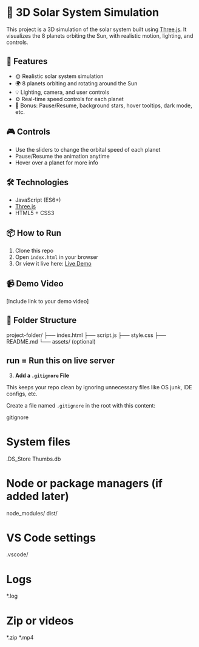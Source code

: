 # 🌌 3D Solar System Simulation

This project is a 3D simulation of the solar system built using [Three.js](https://threejs.org/). It visualizes the 8 planets orbiting the Sun, with realistic motion, lighting, and controls.



## 🚀 Features
- 🌞 Realistic solar system simulation
- 🌍 8 planets orbiting and rotating around the Sun
- 💡 Lighting, camera, and user controls
- ⚙️ Real-time speed controls for each planet
- 🌌 Bonus: Pause/Resume, background stars, hover tooltips, dark mode, etc.

## 🎮 Controls
- Use the sliders to change the orbital speed of each planet
- Pause/Resume the animation anytime
- Hover over a planet for more info

## 🛠️ Technologies
- JavaScript (ES6+)
- [Three.js](https://threejs.org/)
- HTML5 + CSS3

## 📦 How to Run
1. Clone this repo
2. Open `index.html` in your browser
3. Or view it live here: [Live Demo](https://salunkheshreya.github.io/3D-Solar-System-Simulation/)

## 📹 Demo Video
[Include link to your demo video]

## 📁 Folder Structure
project-folder/
├── index.html
├── script.js
├── style.css
├── README.md
└── assets/ (optional)

## run = Run this on live server 




3. **Add a `.gitignore` File**

This keeps your repo clean by ignoring unnecessary files like OS junk, IDE configs, etc.

Create a file named `.gitignore` in the root with this content:

gitignore
# System files
.DS_Store
Thumbs.db

# Node or package managers (if added later)
node_modules/
dist/

# VS Code settings
.vscode/

# Logs
*.log

# Zip or videos
*.zip
*.mp4
